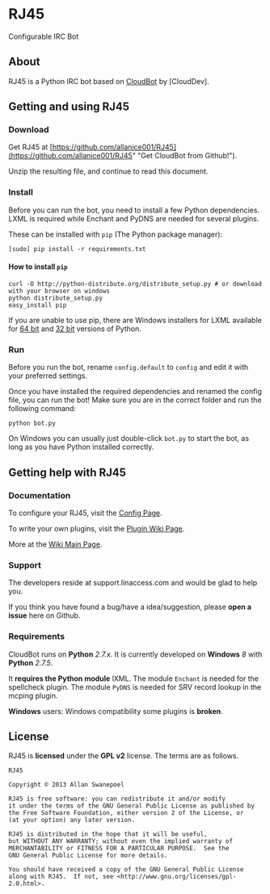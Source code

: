 RJ45
====

Configurable IRC Bot

## About

RJ45 is a Python IRC bot based on [CloudBot](http://github.com/CloudDev/CloudBot) by [CloudDev].

## Getting and using RJ45

### Download

Get RJ45 at [https://github.com/allanice001/RJ45](https://github.com/allanice001/RJ45" "Get CloudBot from Github!").

Unzip the resulting file, and continue to read this document.

### Install

Before you can run the bot, you need to install a few Python dependencies. LXML is required while Enchant and PyDNS are needed for several plugins.


These can be installed with `pip` (The Python package manager):

    [sudo] pip install -r requirements.txt

#### How to install `pip`

    curl -O http://python-distribute.org/distribute_setup.py # or download with your browser on windows
    python distribute_setup.py
    easy_install pip
    
If you are unable to use pip, there are Windows installers for LXML available for [64 bit](https://pypi.python.org/packages/2.7/l/lxml/lxml-2.3.win-amd64-py2.7.exe) and [32 bit](https://pypi.python.org/packages/2.7/l/lxml/lxml-2.3.win32-py2.7.exe) versions of Python.

### Run

Before you run the bot, rename `config.default` to `config` and edit it with your preferred settings.

Once you have installed the required dependencies and renamed the config file, you can run the bot! Make sure you are in the correct folder and run the following command:

`python bot.py`

On Windows you can usually just double-click `bot.py` to start the bot, as long as you have Python installed correctly.

## Getting help with RJ45

### Documentation

To configure your RJ45, visit the [Config Page](http://RJ45.linaccess.com/RJ45-ircconfig).

To write your own plugins, visit the [Plugin Wiki Page](http://RJ45.linaccess.com/RJ45-ircplugins).

More at the [Wiki Main Page](http://RJ45.linaccess.com/).

### Support

The developers reside at support.linaccess.com and would be glad to help you.

If you think you have found a bug/have a idea/suggestion, please **open a issue** here on Github.

### Requirements

CloudBot runs on **Python** *2.7.x*. It is currently developed on **Windows** *8* with **Python** *2.7.5*.

It **requires the Python module** lXML.
The module `Enchant` is needed for the spellcheck plugin.
The module `PyDNS` is needed for SRV record lookup in the mcping plugin.

**Windows** users: Windows compatibility some plugins is **broken**.

## License

RJ45 is **licensed** under the **GPL v2** license. The terms are as follows.

    RJ45

    Copyright © 2013 Allan Swanepoel

    RJ45 is free software: you can redistribute it and/or modify
    it under the terms of the GNU General Public License as published by
    the Free Software Foundation, either version 2 of the License, or
    (at your option) any later version.

    RJ45 is distributed in the hope that it will be useful,
    but WITHOUT ANY WARRANTY; without even the implied warranty of
    MERCHANTABILITY or FITNESS FOR A PARTICULAR PURPOSE.  See the
    GNU General Public License for more details.

    You should have received a copy of the GNU General Public License
    along with RJ45.  If not, see <http://www.gnu.org/licenses/gpl-2.0.html>.


